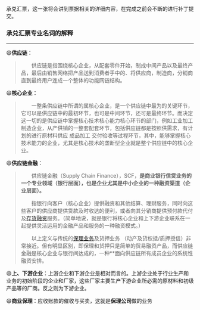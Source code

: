 承兑汇票，这一张将会讲到票据相关的详细内容，在完成之前会不断的进行补丁提交。

### 承兑汇票专业名词的解释

---

:smile:**供应链**：

> &emsp;&emsp;供应链是指围绕核心企业，从配套零件开始，制成中间产品以及最终产品，最后由销售网络把产品送到消费者手中的、将供应商，制造商，分销商直到最终用户连成一个整体的功能网链结构。

:smile:**核心企业**：

> &emsp;&emsp;一整条供应链中所谓的属核心企业，是一个供应链中最为的关键环节，它可以是供应链中的最初环节，也可是中间环节，还可是最终环节。而决定这一切的是供应链中掌握核心技术核心能力核心环节的部门，例如工业加工制造企业，从产供销的一整套配套环节，包括供应链都是按照供需求，有计划的进行原材料供应 成品加工 交付验收等过程环节，其中，能够掌握核心技术能力的企业，尤其是核心技术的垄断型企业就是整个供应链中的核心企业。

:smile:**供应链金融**：

> &emsp;&emsp;供应链金融（Supply Chain Finance），SCF，**是商业银行信贷业务的一个专业领域（银行层面），也是企业尤其是中小企业的一种融资渠道（企业层面）。**
>
> &emsp;&emsp;指银行向客户（核心企业）提供融资和其他结算、理财服务，同时向这些客户的供应商提供贷款及时收达的便利，或者向其分销商提供预付款代付及[存货融资](https://baike.baidu.com/item/%E5%AD%98%E8%B4%A7%E8%9E%8D%E8%B5%84)服务。（简单地说，就是银行将核心企业和上下游企业联系在一起提供灵活运用的金融产品和服务的一种融资模式。）
>
> &emsp;&emsp;以上定义与传统的[保理业务](https://baike.baidu.com/item/%E4%BF%9D%E7%90%86%E4%B8%9A%E5%8A%A1)及货押业务 （动产及货权抵/质押授信）非常接近。但有明显区别，即保理和货押只是简单的贸易融资产品，而供应链金融是核心企业与银行间达成的，一种**面向供应链所有成员企业的系统性融资安排。

:smile:**上、下游企业**：上游企业和下游企业是相对而言的。上游企业处于行业生产和业务的初始阶段的企业和厂家，这些厂家主要生产下游企业所必需的原材料和初级产品等的厂商。反之则为下游企业。

:smile:**商业保理**：应收账款的催收与买卖，这就是**保理公司**做的业务













